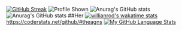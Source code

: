 [![GitHub Streak](http://github-readme-streak-stats.herokuapp.com?user=TheAgns&theme=dark&hide_border=true)](https://git.io/streak-stats)
![Profile Shown](https://komarev.com/ghpvc/?username=TheAgns)
![Anurag's GitHub stats](https://github-readme-stats.vercel.app/api?username=TheAgns&theme=dark&show_icons=true)
![Anurag's GitHub stats](https://github-readme-stats.vercel.app/api?username=TheAgns&theme=light&show_icons=true)
##Her
[![willianrod's wakatime stats](https://github-readme-stats.vercel.app/api/wakatime?username=TheAgns)](https://github.com/anuraghazra/github-readme-stats)
https://coderstats.net/github/#theagns
[![My GitHub Language Stats](https://github-readme-stats.vercel.app/api/top-langs/?username=TheAgns&langs_count=5&theme=tokyonight)]()
